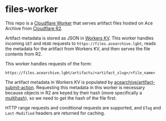# files-worker

This repo is a [Cloudflare Worker](https://developers.cloudflare.com/workers/)
that serves artifact files hosted on Ace Archive from [Cloudflare
R2](https://developers.cloudflare.com/r2).

Artifact metadata is stored as JSON in [Workers
KV](https://developers.cloudflare.com/workers/learning/how-kv-works/). This
worker handles incoming `GET` and `HEAD` requests to
`https://files.acearchive.lgbt`, reads the metadata for the artifact from
Workers KV, and then serves the file contents from R2.

This worker handles requests of the form:

```
https://files.acearchive.lgbt/artifacts/<artifact_slug>/<file_name>
```

The artifact metadata in Workers KV is populated by
[acearchive/artifact-submit-action](https://github.com/acearchive/artifact-submit-action).
Requesting this metadata in this worker is necessary because objects in R2 are
keyed by their hash (more specifically a
[multihash](https://multiformats.io/multihash/)), so we need to get the hash of
the file first.

HTTP range requests and conditional requests are supported, and `ETag` and
`Last-Modified` headers are returned for caching.
